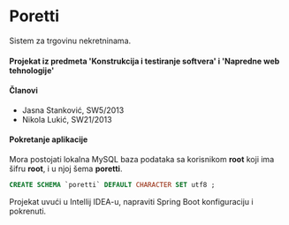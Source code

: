 # Poretti

Sistem za trgovinu nekretninama.

#### Projekat iz predmeta 'Konstrukcija i testiranje softvera' i 'Napredne web tehnologije'

#### Članovi

* Jasna Stanković, SW5/2013
* Nikola Lukić, SW21/2013

#### Pokretanje aplikacije

Mora postojati lokalna MySQL baza podataka sa korisnikom **root** koji ima šifru **root**, i u njoj šema **poretti**.
```sql
CREATE SCHEMA `poretti` DEFAULT CHARACTER SET utf8 ;
```

Projekat uvući u Intellij IDEA-u, napraviti Spring Boot konfiguraciju i pokrenuti.
